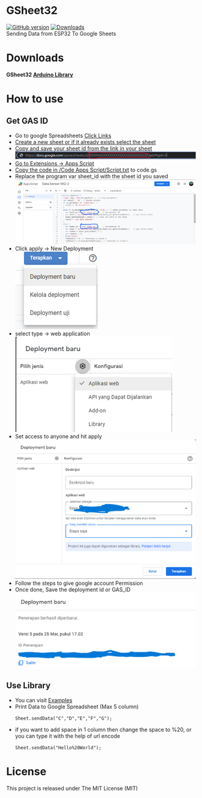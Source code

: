 # GSheet32
[![GitHub version](https://img.shields.io/github/v/release/MRROBO28/GSheet32?style=plastic)](https://github.com/MRROBO28/GSheet32/releases/latest)
[![Downloads](https://img.shields.io/github/downloads/MRROBO28/GSheet32/total?style=plastic)](https://github.com/MRROBO28/GSheet32/releases)
<br>
Sending Data from ESP32 To Google Sheets

# Downloads
**GSheet32 [Arduino Library](https://github.com/MRROBO28/GSheet32/releases/latest)**

# How to use
## Get GAS ID
- Go to google Spreadsheets <a href="https://docs.google.com/spreadsheets/u/0/"/>Click Links
- Create a new sheet or if it already exists select the sheet
- Copy and save your sheet id from the link in your sheet
  <img src="/img/SC3.png"/>
- Go to Extensions -> Apps Script
- Copy the code in <a href="/Code Apps Script/Script.txt">/Code Apps Script/Script.txt</a> to code.gs
- Replace the program var sheet_id with the sheet id you saved
  <img src="/img/sc2.png"/>
- Click apply -> New Deployment<br>
  <img src="/img/SC4.png"/>
- select type -> web application<br>
  <img src="/img/SC5.png"/>
- Set access to anyone and hit apply<br>
  <img src="/img/SC6.png"/>
- Follow the steps to give google account Permission
- Once done, Save the deployment id or GAS_ID<BR>
  <img src="/img/SC7.png"/>
  
## Use Library
  - You can visit <a href="https://github.com/MRROBO28/GSheet32/tree/main/examples/">Examples</a>
  - Print Data to Google Spreadsheet (Max 5 column)
    <pre><code>Sheet.sendData("C","D","E","F","G"); 
    </pre></code>
  - if you want to add space in 1 column then change the space to %20, or you can type it with the help of url encode
    <pre><code>Sheet.sendData("Hello%20World"); 
    </pre></code>
# License
This project is released under The MIT License (MIT)
